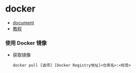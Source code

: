 
# docker

- [document](https://docs.docker.com/)
- [教程](https://yeasy.gitbooks.io/docker_practice/content/introduction/why.html)


### 使用 Docker 镜像

- 获取镜像

      docker pull [选项] [Docker Registry地址]<仓库名>:<标签>

